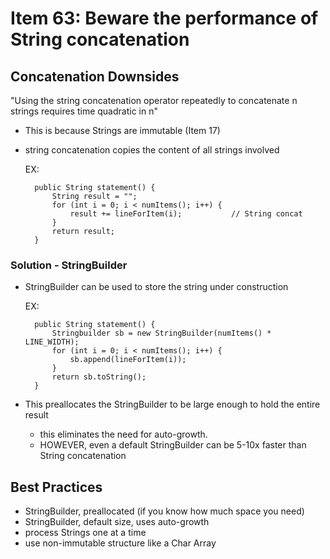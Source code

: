 # Item 63: Beware the performance of String concatenation

## Concatenation Downsides
"Using the string concatenation operator repeatedly to concatenate n strings
requires time quadratic in n"
- This is because Strings are immutable (Item 17)
- string concatenation copies the content of all strings involved


    EX:
        
        public String statement() {
            String result = "";
            for (int i = 0; i < numItems(); i++) {
                result += lineForItem(i);           // String concat
            }
            return result;
        }   
        

### Solution - StringBuilder
- StringBuilder can be used to store the string under construction

    EX: 
    
        public String statement() {
            Stringbuilder sb = new StringBuilder(numItems() * LINE_WIDTH);
            for (int i = 0; i < numItems(); i++) {
                sb.append(lineForItem(i));
            }
            return sb.toString();
        }
        
- This preallocates the StringBuilder to be large enough to hold the
entire result
    - this eliminates the need for auto-growth. 
    - HOWEVER, even a default StringBuilder can be 5-10x faster than
    String concatenation
    

## Best Practices
- StringBuilder, preallocated (if you know how much space you need)
- StringBuilder, default size, uses auto-growth
- process Strings one at a time
- use non-immutable structure like a Char Array